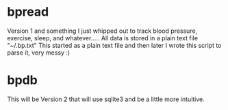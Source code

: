 bpread
======
Version 1 and something I just whipped out to track blood pressure, exercise, sleep, and whatever.....
All data is stored in a plain text file "~/.bp.txt"
This started as a plain text file and then later I wrote this script to parse it, very messy :)

bpdb
====
This will be Version 2 that will use sqlite3 and be a little more intuitive.

